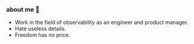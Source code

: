 ### about me 👋

- Work in the field of observability as an engineer and product manager.
- Hate useless details.
- Freedom has no price.
